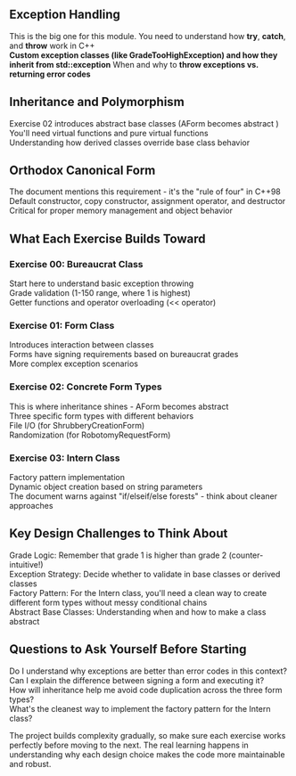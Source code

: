 ## Exception Handling 
This is the big one for this module. You need to understand how **try**, **catch**, and **throw** work in C++	
**Custom exception classes (like GradeTooHighException) and how	 they inherit from std::exception**	
When and why to **throw exceptions vs. returning error codes**	

## Inheritance and Polymorphism

Exercise 02 introduces abstract base classes (AForm becomes abstract	)
You'll need virtual functions and pure virtual functions	
Understanding how derived classes override base class behavior	

## Orthodox Canonical Form

The document mentions this requirement - it's the "rule of four" in C++98	
Default constructor, copy constructor, assignment operator, and destructor	
Critical for proper memory management and object behavior	

## What Each Exercise Builds Toward
### Exercise 00: Bureaucrat Class

Start here to understand basic exception throwing	
Grade validation (1-150 range, where 1 is highest)	
Getter functions and operator overloading (<< operator)	

### Exercise 01: Form Class

Introduces interaction between classes	
Forms have signing requirements based on bureaucrat grades	
More complex exception scenarios	

### Exercise 02: Concrete Form Types

This is where inheritance shines - AForm becomes abstract	
Three specific form types with different behaviors	
File I/O (for ShrubberyCreationForm)	
Randomization (for RobotomyRequestForm)	

### Exercise 03: Intern Class

Factory pattern implementation	
Dynamic object creation based on string parameters	
The document warns against "if/elseif/else forests" - think about cleaner approaches	

## Key Design Challenges to Think About

Grade Logic: Remember that grade 1 is higher than grade 2 (counter-intuitive!)	
Exception Strategy: Decide whether to validate in base classes or derived classes	
Factory Pattern: For the Intern class, you'll need a clean way to create 	different form types without messy conditional chains	
Abstract Base Classes: Understanding when and how to make a class abstract	

## Questions to Ask Yourself Before Starting

Do I understand why exceptions are better than error codes in this context?		
Can I explain the difference between signing a form and executing it?			
How will inheritance help me avoid code duplication across the three form types?			
What's the cleanest way to implement the factory pattern for the Intern class?		

The project builds complexity gradually, so make sure each exercise works perfectly before moving to the next. The real learning happens in understanding why each design choice makes the code more maintainable and robust.